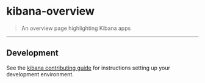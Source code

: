 # kibana-overview

> An overview page highlighting Kibana apps

---

## Development

See the [kibana contributing guide](https://github.com/elastic/kibana/blob/master/CONTRIBUTING.md) for instructions setting up your development environment.
